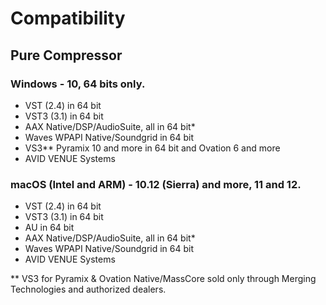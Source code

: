 # Compatibility

## Pure Compressor

### Windows - 10, 64 bits only.

- VST (2.4) in 64 bit
- VST3 (3.1) in 64 bit
- AAX Native/DSP/AudioSuite, all in 64 bit*
- Waves WPAPI Native/Soundgrid in 64 bit
- VS3** Pyramix 10 and more in 64 bit and Ovation 6 and more
- AVID VENUE Systems

### macOS (Intel and ARM) - 10.12 (Sierra) and more, 11 and 12.

- VST (2.4) in 64 bit
- VST3 (3.1) in 64 bit
- AU in 64 bit
- AAX Native/DSP/AudioSuite, all in 64 bit*
- Waves WPAPI Native/Soundgrid in 64 bit
- AVID VENUE Systems

\** VS3 for Pyramix & Ovation Native/MassCore sold only through Merging Technologies and authorized dealers.